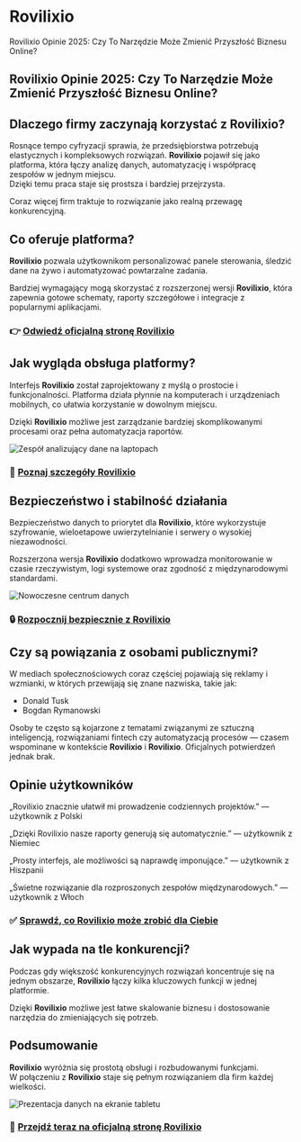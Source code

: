 # Rovilixio
Rovilixio Opinie 2025: Czy To Narzędzie Może Zmienić Przyszłość Biznesu Online?
## Rovilixio Opinie 2025: Czy To Narzędzie Może Zmienić Przyszłość Biznesu Online?

## Dlaczego firmy zaczynają korzystać z Rovilixio?
Rosnące tempo cyfryzacji sprawia, że przedsiębiorstwa potrzebują elastycznych i kompleksowych rozwiązań. **Rovilixio** pojawił się jako platforma, która łączy analizę danych, automatyzację i współpracę zespołów w jednym miejscu.  
Dzięki temu praca staje się prostsza i bardziej przejrzysta.  

Coraz więcej firm traktuje to rozwiązanie jako realną przewagę konkurencyjną.

## Co oferuje platforma?
**Rovilixio** pozwala użytkownikom personalizować panele sterowania, śledzić dane na żywo i automatyzować powtarzalne zadania.  

Bardziej wymagający mogą skorzystać z rozszerzonej wersji **Rovilixio**, która zapewnia gotowe schematy, raporty szczegółowe i integracje z popularnymi aplikacjami.

### 👉 **[Odwiedź oficjalną stronę Rovilixio](https://rovilixio.pl)**

## Jak wygląda obsługa platformy?
Interfejs **Rovilixio** został zaprojektowany z myślą o prostocie i funkcjonalności. Platforma działa płynnie na komputerach i urządzeniach mobilnych, co ułatwia korzystanie w dowolnym miejscu.  

Dzięki **Rovilixio** możliwe jest zarządzanie bardziej skomplikowanymi procesami oraz pełna automatyzacja raportów.

![Zespół analizujący dane na laptopach](https://png.pngtree.com/thumb_back/fw800/background/20250828/pngtree-diverse-team-analyzing-data-and-solving-problems-in-a-modern-workspace-image_18524771.webp)

### 🔗 **[Poznaj szczegóły Rovilixio](https://rovilixio.pl)**

## Bezpieczeństwo i stabilność działania
Bezpieczeństwo danych to priorytet dla **Rovilixio**, które wykorzystuje szyfrowanie, wieloetapowe uwierzytelnianie i serwery o wysokiej niezawodności.  

Rozszerzona wersja **Rovilixio** dodatkowo wprowadza monitorowanie w czasie rzeczywistym, logi systemowe oraz zgodność z międzynarodowymi standardami.

![Nowoczesne centrum danych](https://images.pexels.com/photos/5483076/pexels-photo-5483076.jpeg?auto=compress&cs=tinysrgb&w=1170&h=780&dpr=1)

### 🔒 **[Rozpocznij bezpiecznie z Rovilixio](https://rovilixio.pl)**

## Czy są powiązania z osobami publicznymi?
W mediach społecznościowych coraz częściej pojawiają się reklamy i wzmianki, w których przewijają się znane nazwiska, takie jak:  

- Donald Tusk
- Bogdan Rymanowski  

Osoby te często są kojarzone z tematami związanymi ze sztuczną inteligencją, rozwiązaniami fintech czy automatyzacją procesów — czasem wspominane w kontekście **Rovilixio** i **Rovilixio**. Oficjalnych potwierdzeń jednak brak.

## Opinie użytkowników
„Rovilixio znacznie ułatwił mi prowadzenie codziennych projektów.” — użytkownik z Polski  

„Dzięki Rovilixio nasze raporty generują się automatycznie.” — użytkownik z Niemiec  

„Prosty interfejs, ale możliwości są naprawdę imponujące.” — użytkownik z Hiszpanii  

„Świetne rozwiązanie dla rozproszonych zespołów międzynarodowych.” — użytkownik z Włoch  

### ✅ **[Sprawdź, co Rovilixio może zrobić dla Ciebie](https://rovilixio.pl)**

## Jak wypada na tle konkurencji?
Podczas gdy większość konkurencyjnych rozwiązań koncentruje się na jednym obszarze, **Rovilixio** łączy kilka kluczowych funkcji w jednej platformie.  

Dzięki **Rovilixio** możliwe jest łatwe skalowanie biznesu i dostosowanie narzędzia do zmieniających się potrzeb.

## Podsumowanie
**Rovilixio** wyróżnia się prostotą obsługi i rozbudowanymi funkcjami.  
W połączeniu z **Rovilixio** staje się pełnym rozwiązaniem dla firm każdej wielkości.  

![Prezentacja danych na ekranie tabletu](https://images.pexels.com/photos/669615/pexels-photo-669615.jpeg?auto=compress&cs=tinysrgb&w=1170&h=780&dpr=1)

### 🚀 **[Przejdź teraz na oficjalną stronę Rovilixio](https://rovilixio.pl)**
